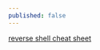```yaml
---
published: false
---
```

[reverse shell cheat sheet](https://pentestmonkey.net/cheat-sheet/shells/reverse-shell-cheat-sheet)